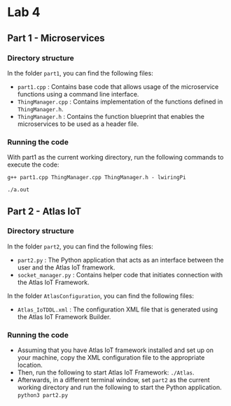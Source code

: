 # Lab 4

## Part 1 - Microservices
### Directory structure
In the folder `part1`, you can find the following files:
- `part1.cpp` : Contains base code that allows usage of the microservice functions using a command line interface.
- `ThingManager.cpp` : Contains implementation of the functions defined in `ThingManager.h`.
- `ThingManager.h` : Contains the function blueprint that enables the microservices to be used as a header file.

### Running the code
With part1 as the current working directory, run the following commands to execute the code:

`g++ part1.cpp ThingManager.cpp ThingManager.h - lwiringPi`

`./a.out`

## Part 2 - Atlas IoT
### Directory structure
In the folder `part2`, you can find the following files:
- `part2.py` : The Python application that acts as an interface between the user and the Atlas IoT framework.
- `socket_manager.py` : Contains helper code that initiates connection with the Atlas IoT Framework. 

In the folder `AtlasConfiguration`, you can find the following files:
- `Atlas_IoTDDL.xml` : The configuration XML file that is generated using the Atlas IoT Framework Builder.

### Running the code
- Assuming that you have Atlas IoT framework installed and set up on your machine, copy the XML configuration file to the appropriate location.
- Then, run the following to start Atlas IoT Framework: `./Atlas`.
- Afterwards, in a different terminal window, set `part2` as the current working directory and run the following to start the Python application. `python3 part2.py`
